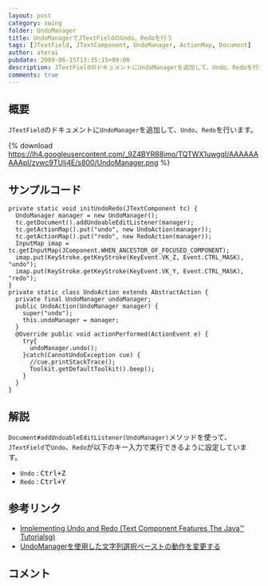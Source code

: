 ```yaml
---
layout: post
category: swing
folder: UndoManager
title: UndoManagerでJTextFieldのUndo、Redoを行う
tags: [JTextField, JTextComponent, UndoManager, ActionMap, Document]
author: aterai
pubdate: 2009-06-15T13:35:15+09:00
description: JTextFieldのドキュメントにUndoManagerを追加して、Undo、Redoを行います。
comments: true
---
```

## 概要
`JTextField`のドキュメントに`UndoManager`を追加して、`Undo`、`Redo`を行います。

{% download https://lh4.googleusercontent.com/_9Z4BYR88imo/TQTWX1uwgqI/AAAAAAAAApI/zvwc9TUlj4E/s800/UndoManager.png %}

## サンプルコード
<pre class="prettyprint"><code>private static void initUndoRedo(JTextComponent tc) {
  UndoManager manager = new UndoManager();
  tc.getDocument().addUndoableEditListener(manager);
  tc.getActionMap().put("undo", new UndoAction(manager));
  tc.getActionMap().put("redo", new RedoAction(manager));
  InputMap imap = tc.getInputMap(JComponent.WHEN_ANCESTOR_OF_FOCUSED_COMPONENT);
  imap.put(KeyStroke.getKeyStroke(KeyEvent.VK_Z, Event.CTRL_MASK), "undo");
  imap.put(KeyStroke.getKeyStroke(KeyEvent.VK_Y, Event.CTRL_MASK), "redo");
}
private static class UndoAction extends AbstractAction {
  private final UndoManager undoManager;
  public UndoAction(UndoManager manager) {
    super("undo");
    this.undoManager = manager;
  }
  @Override public void actionPerformed(ActionEvent e) {
    try{
      undoManager.undo();
    }catch(CannotUndoException cue) {
      //cue.printStackTrace();
      Toolkit.getDefaultToolkit().beep();
    }
  }
}
</code></pre>

## 解説
`Document#addUndoableEditListener(UndoManager)`メソッドを使って、`JTextField`で`Undo`、`Redo`が以下のキー入力で実行できるように設定しています。

- `Undo` : <kbd>Ctrl+Z</kbd>
- `Redo` : <kbd>Ctrl+Y</kbd>

<!-- dummy comment line for breaking list -->

## 参考リンク
- [Implementing Undo and Redo (Text Component Features The Java™ Tutorialsg)](http://docs.oracle.com/javase/tutorial/uiswing/components/generaltext.html#undo)
- [UndoManagerを使用した文字列選択ペーストの動作を変更する](http://ateraimemo.com/Swing/ReplaceUndoableEdit.html)

<!-- dummy comment line for breaking list -->

## コメント
